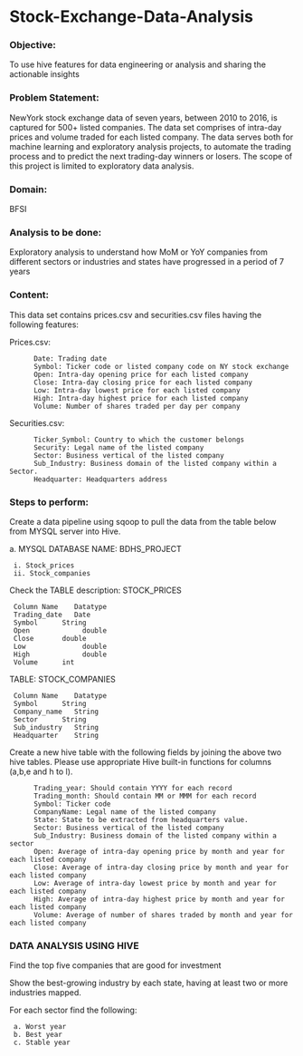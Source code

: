 # Stock-Exchange-Data-Analysis
### Objective:

To use hive features for data engineering or analysis and sharing the actionable insights

### Problem Statement:

NewYork stock exchange data of seven years, between 2010 to 2016, is captured for 500+ listed companies. The data set comprises of intra-day prices and volume traded for each listed company. The data serves both for machine learning and exploratory analysis projects, to automate the trading process and to predict the next trading-day winners or losers. The scope of this project is limited to exploratory data analysis.

### Domain:
BFSI

### Analysis to be done: 

Exploratory analysis to understand how MoM or YoY companies from different sectors or industries and states have progressed in a period of 7 years

### Content: 

This data set contains prices.csv and securities.csv files having the following features:

Prices.csv:

          Date: Trading date
          Symbol: Ticker code or listed company code on NY stock exchange
          Open: Intra-day opening price for each listed company
          Close: Intra-day closing price for each listed company
          Low: Intra-day lowest price for each listed company
          High: Intra-day highest price for each listed company
          Volume: Number of shares traded per day per company

Securities.csv:

          Ticker_Symbol: Country to which the customer belongs
          Security: Legal name of the listed company
          Sector: Business vertical of the listed company
          Sub_Industry: Business domain of the listed company within a Sector.
          Headquarter: Headquarters address

### Steps to perform:

Create a data pipeline using sqoop to pull the data from the table below from MYSQL server into Hive.

a. MYSQL DATABASE NAME: BDHS_PROJECT

     i. Stock_prices
     ii. Stock_companies

Check the TABLE description: STOCK_PRICES

     Column Name	Datatype
     Trading_date	Date
     Symbol	     String
     Open	          double
     Close	     double
     Low	          double
     High	          double
     Volume	     int

TABLE: STOCK_COMPANIES

     Column Name	Datatype
     Symbol	     String
     Company_name	String
     Sector	     String
     Sub_industry	String
     Headquarter	String

Create a new hive table with the following fields by joining the above two hive tables.
Please use appropriate Hive built-in functions for columns (a,b,e and h to l).

          Trading_year: Should contain YYYY for each record
          Trading_month: Should contain MM or MMM for each record
          Symbol: Ticker code
          CompanyName: Legal name of the listed company
          State: State to be extracted from headquarters value.
          Sector: Business vertical of the listed company
          Sub_Industry: Business domain of the listed company within a sector
          Open: Average of intra-day opening price by month and year for each listed company
          Close: Average of intra-day closing price by month and year for each listed company
          Low: Average of intra-day lowest price by month and year for each listed company
          High: Average of intra-day highest price by month and year for each listed company
          Volume: Average of number of shares traded by month and year for each listed company

### DATA ANALYSIS USING HIVE

Find the top five companies that are good for investment

Show the best-growing industry by each state, having at least two or more industries mapped.

For each sector find the following:

     a. Worst year
     b. Best year
     c. Stable year
